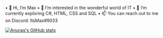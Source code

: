 • 👋 Hi, I’m Max
• 👀 I’m interested in the wonderful world of IT
• 🌱 I’m currently exploring C#, HTML, CSS and SQL
• 📫 You can reach out to me on Discord: ItsMax#9033

[![Anurag's GitHub stats](https://github-readme-stats.vercel.app/api?username=ItsMaxDev&count_private=true&show_icons=true&theme=dark&hide_rank=true&include_all_commits=true)](https://github.com/anuraghazra/github-readme-stats)
